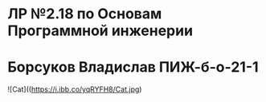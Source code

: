# ЛР №2.18 по Основам Программной инженерии
# Борсуков Владислав ПИЖ-б-о-21-1
![Cat]((https://i.ibb.co/yqRYFH8/Cat.jpg)

